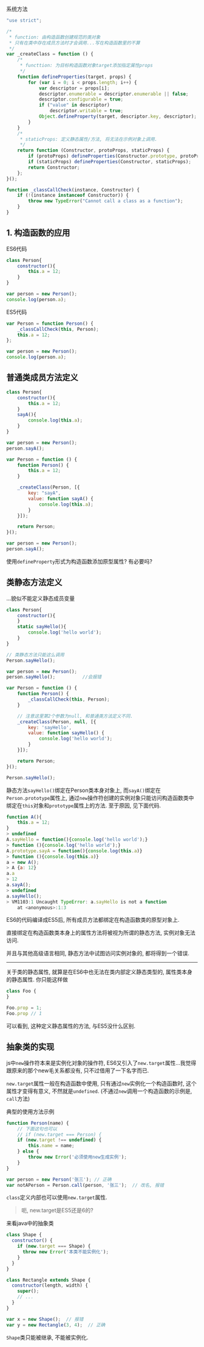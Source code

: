 
系统方法

```js
"use strict";

/*
 * function: 由构造函数创建规范的类对象
 * 只有在类中存在成员方法时才会调用...写在构造函数里的不算
 */
var _createClass = function () { 
    /*
     * functtion: 为目标构造函数对象target添加指定属性props
     */
    function defineProperties(target, props) { 
        for (var i = 0; i < props.length; i++) { 
            var descriptor = props[i]; 
            descriptor.enumerable = descriptor.enumerable || false; 
            descriptor.configurable = true; 
            if ("value" in descriptor) 
                descriptor.writable = true; 
            Object.defineProperty(target, descriptor.key, descriptor); 
        } 
    }
    /*
     * staticProps: 定义静态属性/方法, 将无法在示例对象上调用.
     */
    return function (Constructor, protoProps, staticProps) { 
        if (protoProps) defineProperties(Constructor.prototype, protoProps); 
        if (staticProps) defineProperties(Constructor, staticProps); 
        return Constructor; 
    }; 
}();

function _classCallCheck(instance, Constructor) { 
    if (!(instance instanceof Constructor)) { 
        throw new TypeError("Cannot call a class as a function"); 
    } 
}
```

## 1. 构造函数的应用

ES6代码

```js
class Person{
    constructor(){
    	this.a = 12;
    }
}

var person = new Person();
console.log(person.a);
```

ES5代码

```js
var Person = function Person() {
    _classCallCheck(this, Person);
    this.a = 12;
};

var person = new Person();
console.log(person.a);
```

## 普通类成员方法定义

```js
class Person{
    constructor(){
    	this.a = 12;
    }
    sayA(){
    	console.log(this.a);
    }
}

var person = new Person();
person.sayA();
```


```js
var Person = function () {
    function Person() {
        this.a = 12;
    }

    _createClass(Person, [{
        key: "sayA",
        value: function sayA() {
            console.log(this.a);
        }
    }]);

    return Person;
}();

var person = new Person();
person.sayA();
```

使用`defineProperty`形式为构造函数添加原型属性? 有必要吗? 

## 类静态方法定义

...貌似不能定义静态成员变量

```js
class Person{
    constructor(){
    }
    static sayHello(){
    	console.log('hello world');
    }
}

// 类静态方法只能这么调用
Person.sayHello();

var person = new Person();
person.sayHello();          //会报错
```

```js
var Person = function () {
    function Person() {
        _classCallCheck(this, Person);
    }

    // 注意这里第2个参数为null, 和普通类方法定义不同.
    _createClass(Person, null, [{
        key: 'sayHello',
        value: function sayHello() {
            console.log('hello world');
        }
    }]);

    return Person;
}();

Person.sayHello();
```

静态方法`sayHello()`绑定在Person类本身对象上, 而`sayA()`绑定在`Person.prototype`属性上, 通过`new`操作符创建的实例对象只能访问构造函数类中绑定在`this`对象和`prototype`属性上的方法. 至于原因, 见下面代码.

```js
function A(){
	this.a = 12;
}
> undefined
A.sayHello = function(){console.log('hello world');}
> function (){console.log('hello world');}
A.prototype.sayA = function(){console.log(this.a)}
> function (){console.log(this.a)}
a = new A();
> A {a: 12}
a.a
> 12
a.sayA();
> undefined
a.sayHello();
> VM1103:1 Uncaught TypeError: a.sayHello is not a function
    at <anonymous>:1:3
```

ES6的代码编译成ES5后, 所有成员方法都绑定在构造函数类的原型对象上.

直接绑定在构造函数类本身上的属性方法将被视为所谓的静态方法, 实例对象无法访问.

并且与其他高级语言相同, 静态方法中试图访问实例对象的, 都将得到一个错误.

------

关于类的静态属性, 就算是在ES6中也无法在类内部定义静态类型的, 属性类本身的静态属性. 你只能这样做

```js
class Foo {
}

Foo.prop = 1;
Foo.prop // 1
```

可以看到, 这种定义静态属性的方法, 与ES5没什么区别.

## 抽象类的实现

js中`new`操作符本来是实例化对象的操作符, ES6又引入了`new.target`属性...我觉得跟原来的那个new毛关系都没有, 只不过借用了一下名字而已.

`new.target`属性一般在构造函数中使用, 只有通过`new`实例化一个构造函数时, 这个属性才变得有意义, 不然就是`undefined`. (不通过`new`调用一个构造函数的示例是, `call`方法)

典型的使用方法示例

```js
function Person(name) {
    // 下面这句也可以
    // if (new.target === Person) {
    if (new.target !== undefined) {
        this.name = name;
    } else {
        throw new Error('必须使用new生成实例');
    }
}

var person = new Person('张三'); // 正确
var notAPerson = Person.call(person, '张三');  // 改名, 报错
```

`class`定义内部也可以使用`new.target`属性.

> 呃, new.target是ES5还是6的?

来看java中的抽象类

```js
class Shape {
  constructor() {
    if (new.target === Shape) {
      throw new Error('本类不能实例化');
    }
  }
}

class Rectangle extends Shape {
  constructor(length, width) {
    super();
    // ...
  }
}

var x = new Shape();  // 报错
var y = new Rectangle(3, 4);  // 正确
```

`Shape`类只能被继承, 不能被实例化.